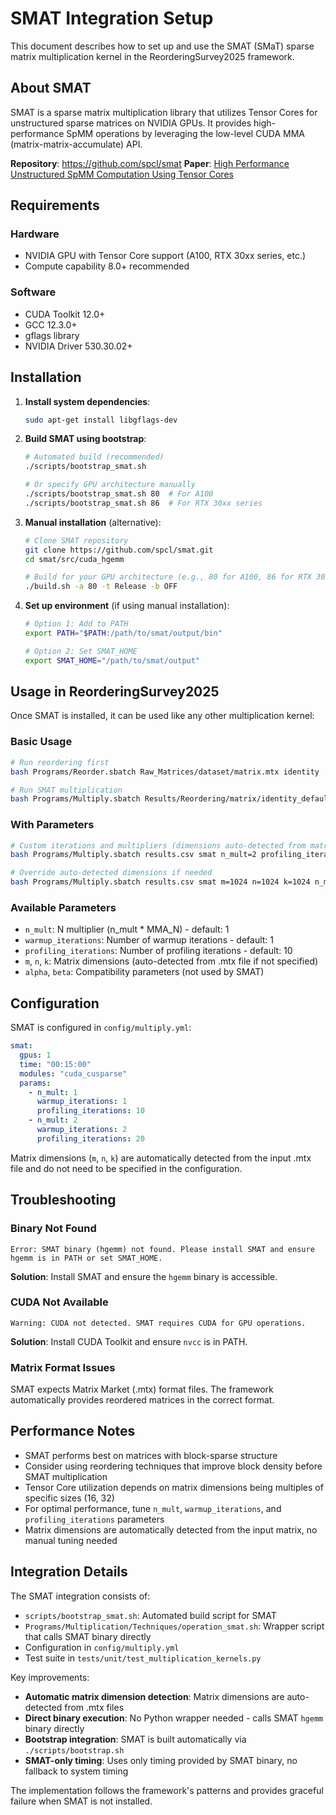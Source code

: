 # SMAT Integration Setup

This document describes how to set up and use the SMAT (SMaT) sparse matrix multiplication kernel in the ReorderingSurvey2025 framework.

## About SMAT

SMAT is a sparse matrix multiplication library that utilizes Tensor Cores for unstructured sparse matrices on NVIDIA GPUs. It provides high-performance SpMM operations by leveraging the low-level CUDA MMA (matrix-matrix-accumulate) API.

**Repository**: https://github.com/spcl/smat
**Paper**: [High Performance Unstructured SpMM Computation Using Tensor Cores](https://arxiv.org/pdf/2408.11551)

## Requirements

### Hardware
- NVIDIA GPU with Tensor Core support (A100, RTX 30xx series, etc.)
- Compute capability 8.0+ recommended

### Software
- CUDA Toolkit 12.0+
- GCC 12.3.0+
- gflags library
- NVIDIA Driver 530.30.02+

## Installation

1. **Install system dependencies**:
   ```bash
   sudo apt-get install libgflags-dev
   ```

2. **Build SMAT using bootstrap**:
   ```bash
   # Automated build (recommended)
   ./scripts/bootstrap_smat.sh
   
   # Or specify GPU architecture manually
   ./scripts/bootstrap_smat.sh 80  # For A100
   ./scripts/bootstrap_smat.sh 86  # For RTX 30xx series
   ```

3. **Manual installation** (alternative):
   ```bash
   # Clone SMAT repository
   git clone https://github.com/spcl/smat.git
   cd smat/src/cuda_hgemm
   
   # Build for your GPU architecture (e.g., 80 for A100, 86 for RTX 30xx)
   ./build.sh -a 80 -t Release -b OFF
   ```

4. **Set up environment** (if using manual installation):
   ```bash
   # Option 1: Add to PATH
   export PATH="$PATH:/path/to/smat/output/bin"
   
   # Option 2: Set SMAT_HOME
   export SMAT_HOME="/path/to/smat/output"
   ```

## Usage in ReorderingSurvey2025

Once SMAT is installed, it can be used like any other multiplication kernel:

### Basic Usage
```bash
# Run reordering first
bash Programs/Reorder.sbatch Raw_Matrices/dataset/matrix.mtx identity

# Run SMAT multiplication
bash Programs/Multiply.sbatch Results/Reordering/matrix/identity_default/results.csv smat
```

### With Parameters
```bash
# Custom iterations and multipliers (dimensions auto-detected from matrix)
bash Programs/Multiply.sbatch results.csv smat n_mult=2 profiling_iterations=20

# Override auto-detected dimensions if needed
bash Programs/Multiply.sbatch results.csv smat m=1024 n=1024 k=1024 n_mult=2
```

### Available Parameters
- `n_mult`: N multiplier (n_mult * MMA_N) - default: 1
- `warmup_iterations`: Number of warmup iterations - default: 1
- `profiling_iterations`: Number of profiling iterations - default: 10
- `m`, `n`, `k`: Matrix dimensions (auto-detected from .mtx file if not specified)
- `alpha`, `beta`: Compatibility parameters (not used by SMAT)

## Configuration

SMAT is configured in `config/multiply.yml`:

```yaml
smat:
  gpus: 1
  time: "00:15:00"
  modules: "cuda_cusparse"
  params:
    - n_mult: 1
      warmup_iterations: 1
      profiling_iterations: 10
    - n_mult: 2
      warmup_iterations: 2
      profiling_iterations: 20
```

Matrix dimensions (`m`, `n`, `k`) are automatically detected from the input .mtx file and do not need to be specified in the configuration.

## Troubleshooting

### Binary Not Found
```
Error: SMAT binary (hgemm) not found. Please install SMAT and ensure hgemm is in PATH or set SMAT_HOME.
```
**Solution**: Install SMAT and ensure the `hgemm` binary is accessible.

### CUDA Not Available
```
Warning: CUDA not detected. SMAT requires CUDA for GPU operations.
```
**Solution**: Install CUDA Toolkit and ensure `nvcc` is in PATH.

### Matrix Format Issues
SMAT expects Matrix Market (.mtx) format files. The framework automatically provides reordered matrices in the correct format.

## Performance Notes

- SMAT performs best on matrices with block-sparse structure
- Consider using reordering techniques that improve block density before SMAT multiplication
- Tensor Core utilization depends on matrix dimensions being multiples of specific sizes (16, 32)
- For optimal performance, tune `n_mult`, `warmup_iterations`, and `profiling_iterations` parameters
- Matrix dimensions are automatically detected from the input matrix, no manual tuning needed

## Integration Details

The SMAT integration consists of:
- `scripts/bootstrap_smat.sh`: Automated build script for SMAT
- `Programs/Multiplication/Techniques/operation_smat.sh`: Wrapper script that calls SMAT binary directly
- Configuration in `config/multiply.yml`
- Test suite in `tests/unit/test_multiplication_kernels.py`

Key improvements:
- **Automatic matrix dimension detection**: Matrix dimensions are auto-detected from .mtx files
- **Direct binary execution**: No Python wrapper needed - calls SMAT `hgemm` binary directly
- **Bootstrap integration**: SMAT is built automatically via `./scripts/bootstrap.sh`
- **SMAT-only timing**: Uses only timing provided by SMAT binary, no fallback to system timing

The implementation follows the framework's patterns and provides graceful failure when SMAT is not installed.